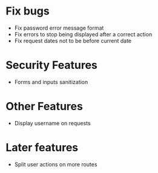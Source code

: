 # Fix bugs
- Fix password error message format
- Fix errors to stop being displayed after a correct action
- Fix request dates not to be before current date

# Security Features
- Forms and inputs sanitization

# Other Features
- Display username on requests

# Later features
- Split user actions on more routes